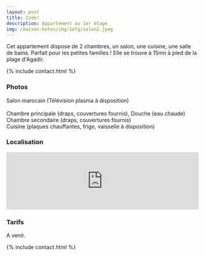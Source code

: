 ```yaml
---
layout: post
title: Izder
description: Appartement au 1er étage
img: /maison-hotes/img/1etg/salon2.jpeg
---
```



Cet appartement dispose de 2 chambres, un salon, une cuisine, une salle de bains. Parfait pour les petites familles ! Elle se trouve à 15mn à pied de la plage d'Agadir. 

{% include contact.html %}

<h3>Photos</h3>

<div class="img_row">
	<a href="{{ site.baseurl }}/img/1etg/salon1.jpeg" target="_blank">
		<img class="col" src="{{ site.baseurl }}/img/1etg/salon1.jpeg" alt="" title="salon"/> 
	</a>
</div>
<div class="img_row">
	<a href="{{ site.baseurl }}/img/1etg/salon2.jpeg" target="_blank">
		<img class="col" src="{{ site.baseurl }}/img/1etg/salon2.jpeg" alt="" title="salon"/> 
	</a>
</div>
<div class="col three caption">
Salon marocain (Télévision plasma à disposition)
</div>

<div class="img_row">
<a href="{{ site.baseurl }}/img/1etg/chambre.jpeg" target="_blank"><img class="col two" src="{{ site.baseurl }}/img/1etg/chambre.jpeg" alt="" title="chambre"/></a>
<a href="{{ site.baseurl }}/img/1etg/douche.jpeg" target="_blank"><img class="col one" src="{{ site.baseurl }}/img/1etg/douche.jpeg" alt="" title="douche"/></a>
</div>
<div class="col three caption">
	Chambre principale (draps, couvertures fournis), Douche (eau chaude)
</div>


<div class="img_row">
<a href="{{ site.baseurl }}/img/1etg/chambre2.jpeg" target="_blank"><img class="col three" src="{{ site.baseurl }}/img/1etg/chambre2.jpeg" alt="" title="chambre"/></a> 
</div>
<div class="col three caption">
	Chambre secondaire (draps, couvertures fournis) 
</div>

<div class="img_row">
	<a href="{{ site.baseurl }}/img/1etg/cuisine.jpeg" target="_blank"><img class="col three" src="{{ site.baseurl }}/img/1etg/cuisine.jpeg" alt="" title="cuisine"/></a>
</div>
<div class="col three caption">
Cuisine (plaques chauffantes, frigo, vaisselle à disposition)
</div>

<h3>Localisation</h3>

<div>
<iframe src="https://www.google.com/maps/embed?pb=!1m18!1m12!1m3!1d3440.7682664427384!2d-9.594066784882516!3d30.414315981749198!2m3!1f0!2f0!3f0!3m2!1i1024!2i768!4f13.1!3m3!1m2!1s0xdb3b6f84a1a09cf%3A0x371e5e6fcbc646e9!2s15+Rue+d&#39;Oujda%2C+Agadir+80000%2C+Maroc!5e0!3m2!1sfr!2sfr!4v1557592325039!5m2!1sfr!2sfr" width="100%" frameborder="0" style="border:0" allowfullscreen></iframe>
</div>


<h3>Tarifs</h3>
A venir.

{% include contact.html %}
